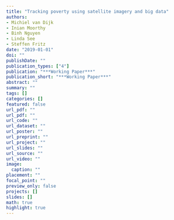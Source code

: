 ```yaml
---
title: "Tracking poverty using satellite imagery and big data"
authors: 
- Michiel van Dijk
- Inian Moorthy
- Binh Nguyen
- Linda See
- Steffen Fritz
date: "2019-01-01"
doi: ""
publishDate: ""
publication_types: ["4"]
publication: "***Working Paper***"
publication_short: "***Working Paper***"
abstract: ""
summary: ""
tags: []
categories: []
featured: false
url_pdf: ""
url_pdf: ""
url_code: ""
url_dataset: ""
url_poster: ""
url_preprint: ""
url_project: ""
url_slides: ""
url_source: ""
url_video: ""
image: 
  caption: ""
placement: ""
focal_point: ""
preview_only: false
projects: []
slides: []
math: true
highlight: true
---
```

